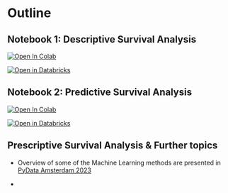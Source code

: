 #  Outline 

## Notebook 1: Descriptive Survival Analysis


[![Open In Colab](https://colab.research.google.com/assets/colab-badge.svg)](https://colab.research.google.com/github/senejohnny/PyData_London_2025/blob/main/survival_book/descriptive.ipynb)

[![Open in Databricks](https://databricks.com/wp-content/uploads/2024/03/open-in-databricks.svg)](https://accounts.cloud.databricks.com/workspaces)

<!-- [![Open In Colab](https://colab.research.google.com/assets/colab-badge.svg)](https://colab.research.google.com/github/USERNAME/REPOSITORY/blob/main/notebook.ipynb) -->
## Notebook 2: Predictive Survival Analysis


[![Open In Colab](https://colab.research.google.com/assets/colab-badge.svg)](https://colab.research.google.com/github/senejohnny/PyData_London_2025/blob/main/survival_book/descriptive.ipynb)

[![Open in Databricks](https://databricks.com/wp-content/uploads/2024/03/open-in-databricks.svg)](https://accounts.cloud.databricks.com/workspaces)


##  Prescriptive Survival Analysis & Further topics 


- Overview of some of the Machine Learning methods are presented in [PyData Amsterdam 2023](https://www.youtube.com/watch?v=I33h5-GmHSM)

- 

